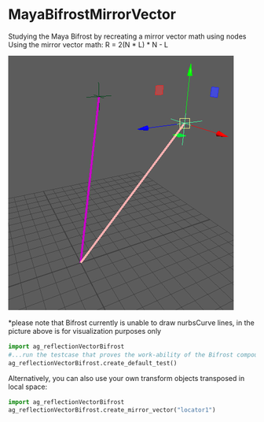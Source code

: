 # MayaBifrostMirrorVector
Studying the Maya Bifrost by recreating a mirror vector math using nodes
Using the mirror vector math: R = 2(N * L) * N - L

![alt text](https://github.com/AlexGaida/MayaBifrostMirrorVector/blob/main/bifrost_mirror_vector.png?raw=true)

*please note that Bifrost currently is unable to draw nurbsCurve lines, in the picture above is for visualization purposes only

```python
import ag_reflectionVectorBifrost
#...run the testcase that proves the work-ability of the Bifrost compound node
ag_reflectionVectorBifrost.create_default_test()
```
Alternatively, you can also use your own transform objects transposed in local space:

```python
import ag_reflectionVectorBifrost
ag_reflectionVectorBifrost.create_mirror_vector("locator1")
```
